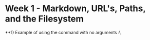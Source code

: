 # Week 1 - Markdown, URL's, Paths, and the Filesystem
**1) Example of using the command with no arguments :\

